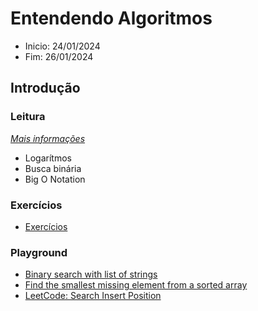 # Entendendo Algoritmos
- Inicio: 24/01/2024
- Fim: 26/01/2024

## Introdução
### Leitura
_[Mais informações](./chapters/chapter_01/README.md)_

- Logarítmos
- Busca binária
- Big O Notation

### Exercícios
- [Exercícios](./chapters/chapter_01/exercises.md)

### Playground
- [Binary search with list of strings](./chapters//chapter_01/playground/colts-qb-jersey/binary_search_names.c)
- [Find the smallest missing element from a sorted array](./chapters/chapter_01/playground/smallest-missing/README.md)
- [LeetCode: Search Insert Position](./chapters/chapter_01/playground/search-insert-position/README.md)